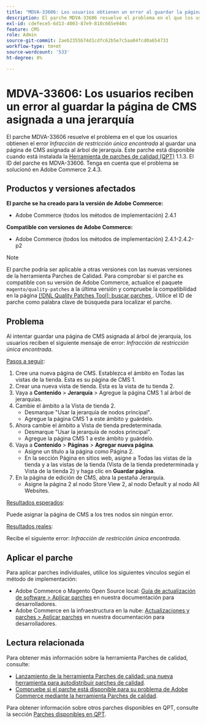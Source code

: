 ```yaml
---
title: "MDVA-33606: Los usuarios obtienen un error al guardar la página de CMS asignada a la jerarquía"
description: El parche MDVA-33606 resuelve el problema en el que los usuarios obtienen el error "Infracción de restricción única encontrada" al guardar una página de CMS asignada al árbol de jerarquía. Este parche está disponible cuando está instalada la [Quality Patches Tool (QPT)](/help/announcements/adobe-commerce-announcements/magento-quality-patches-released-new-tool-to-self-serve-quality-patches.md) 1.1.3. El ID del parche es MDVA-33606. Tenga en cuenta que el problema se solucionó en Adobe Commerce 2.4.3.
exl-id: cdefece5-6d13-4003-87e9-810c665e940c
feature: CMS
role: Admin
source-git-commit: 2aeb2355b74d1cdfc62b5e7c5aa04fcd0a654733
workflow-type: tm+mt
source-wordcount: '533'
ht-degree: 0%

---
```


# MDVA-33606: Los usuarios reciben un error al guardar la página de CMS asignada a una jerarquía

El parche MDVA-33606 resuelve el problema en el que los usuarios obtienen el error *Infracción de restricción única encontrada* al guardar una página de CMS asignada al árbol de jerarquía. Este parche está disponible cuando está instalada la [Herramienta de parches de calidad (QPT)](/help/announcements/adobe-commerce-announcements/magento-quality-patches-released-new-tool-to-self-serve-quality-patches.md) 1.1.3. El ID del parche es MDVA-33606. Tenga en cuenta que el problema se solucionó en Adobe Commerce 2.4.3.

## Productos y versiones afectados

**El parche se ha creado para la versión de Adobe Commerce:**

* Adobe Commerce (todos los métodos de implementación) 2.4.1

**Compatible con versiones de Adobe Commerce:**

* Adobe Commerce (todos los métodos de implementación) 2.4.1-2.4.2-p2

>[!NOTE]
>
>El parche podría ser aplicable a otras versiones con las nuevas versiones de la herramienta Parches de Calidad. Para comprobar si el parche es compatible con su versión de Adobe Commerce, actualice el paquete `magento/quality-patches` a la última versión y compruebe la compatibilidad en la página [[!DNL Quality Patches Tool]: buscar parches ](https://experienceleague.adobe.com/tools/commerce-quality-patches/index.html). Utilice el ID de parche como palabra clave de búsqueda para localizar el parche.

## Problema

Al intentar guardar una página de CMS asignada al árbol de jerarquía, los usuarios reciben el siguiente mensaje de error: *Infracción de restricción única encontrada*.

<u>Pasos a seguir</u>:

1. Cree una nueva página de CMS. Establezca el ámbito en Todas las vistas de la tienda. Esta es su página de CMS 1.
1. Crear una nueva vista de tienda. Esta es la vista de tu tienda 2.
1. Vaya a **Contenido** > **Jerarquía** > Agregue la página CMS 1 al árbol de jerarquías.
1. Cambie el ámbito a la Vista de tienda 2.
   * Desmarque &quot;Usar la jerarquía de nodos principal&quot;.
   * Agregue la página CMS 1 a este ámbito y guárdelo.
1. Ahora cambie el ámbito a Vista de tienda predeterminada.
   * Desmarque &quot;Usar la jerarquía de nodos principal&quot;.
   * Agregue la página CMS 1 a este ámbito y guárdelo.
1. Vaya a **Contenido** > **Páginas** > **Agregar nueva página**.
   * Asigne un título a la página como Página 2.
   * En la sección Página en sitios web, asigne a Todas las vistas de la tienda y a las vistas de la tienda (Vista de la tienda predeterminada y Vista de la tienda 2) y haga clic en **Guardar página**.
1. En la página de edición de CMS, abra la pestaña Jerarquía.
   * Asigne la página 2 al nodo Store View 2, al nodo Default y al nodo All Websites.

<u>Resultados esperados</u>:

Puede asignar la página de CMS a los tres nodos sin ningún error.

<u>Resultados reales</u>:

Recibe el siguiente error: *Infracción de restricción única encontrada*.

## Aplicar el parche

Para aplicar parches individuales, utilice los siguientes vínculos según el método de implementación:

* Adobe Commerce o Magento Open Source local: [Guía de actualización de software > Aplicar parches](https://experienceleague.adobe.com/en/docs/commerce-operations/tools/quality-patches-tool/usage) en nuestra documentación para desarrolladores.
* Adobe Commerce en la infraestructura en la nube: [Actualizaciones y parches > Aplicar parches](https://experienceleague.adobe.com/en/docs/commerce-cloud-service/user-guide/develop/upgrade/apply-patches) en nuestra documentación para desarrolladores.

## Lectura relacionada

Para obtener más información sobre la herramienta Parches de calidad, consulte:

* [Lanzamiento de la herramienta Parches de calidad: una nueva herramienta para autodistribuir parches de calidad](/help/announcements/adobe-commerce-announcements/magento-quality-patches-released-new-tool-to-self-serve-quality-patches.md).
* [Compruebe si el parche está disponible para su problema de Adobe Commerce mediante la herramienta Parches de calidad](/help/support-tools/patches-available-in-qpt-tool/check-patch-for-magento-issue-with-magento-quality-patches.md).

Para obtener información sobre otros parches disponibles en QPT, consulte la sección [Parches disponibles en QPT](https://support.magento.com/hc/en-us/sections/360010506631-Patches-available-in-MQP-tool-).
